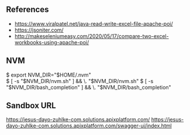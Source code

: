 ## References
- https://www.viralpatel.net/java-read-write-excel-file-apache-poi/
- https://jsoniter.com/
- http://makeseleniumeasy.com/2020/05/17/compare-two-excel-workbooks-using-apache-poi/

## NVM
$ export NVM_DIR="$HOME/.nvm"    
$ [ -s "$NVM_DIR/nvm.sh" ] && \. "$NVM_DIR/nvm.sh"
$ [ -s "$NVM_DIR/bash_completion" ] && \. "$NVM_DIR/bash_completion"

## Sandbox URL
https://jesus-dayo-zuhlke-com.solutions.apixplatform.com/
https://jesus-dayo-zuhlke-com.solutions.apixplatform.com/swagger-ui/index.html